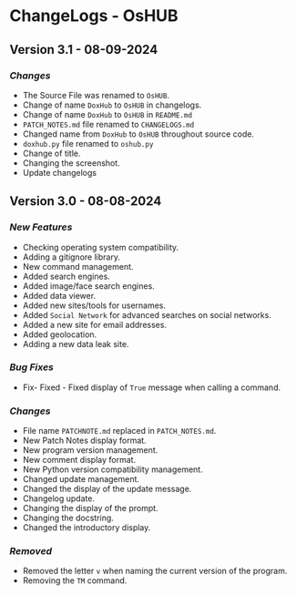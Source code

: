 # **ChangeLogs - OsHUB**
## **Version 3.1 - 08-09-2024**
### *Changes*
- The Source File was renamed to `OsHUB`.
- Change of name `DoxHub` to `OsHUB` in changelogs.
- Change of name `DoxHub` to `OsHUB` in `README.md`
- `PATCH_NOTES.md` file renamed to `CHANGELOGS.md`
- Changed name from `DoxHub` to `OsHUB` throughout source code.
- `doxhub.py` file renamed to `oshub.py`
- Change of title.
- Changing the screenshot.
- Update changelogs

## **Version 3.0 - 08-08-2024**
### *New Features*
- Checking operating system compatibility.
- Adding a gitignore library.
- New command management.
- Added search engines.
- Added image/face search engines.
- Added data viewer.
- Added new sites/tools for usernames.
- Added `Social Network` for advanced searches on social networks.
- Added a new site for email addresses.
- Added geolocation.
- Adding a new data leak site.

### *Bug Fixes*
- Fix- Fixed - Fixed display of `True` message when calling a command.

### *Changes*
- File name `PATCHNOTE.md` replaced in `PATCH_NOTES.md`.
- New Patch Notes display format.
- New program version management.
- New comment display format.
- New Python version compatibility management.
- Changed update management.
- Changed the display of the update message.
- Changelog update.
- Changing the display of the prompt.
- Changing the docstring.
- Changed the introductory display.

### *Removed*
- Removed the letter `v` when naming the current version of the program.
- Removing the `TM` command.